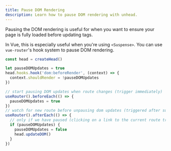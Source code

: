 ```yaml
---
title: Pause DOM Rendering
description: Learn how to pause DOM rendering with unhead.
---
```


Pausing the DOM rendering is useful for when you want to ensure your page is fully loaded before updating tags.

In Vue, this is especially useful when you're using `<Suspense>`.  You can use `vue-router`'s hook system to pause DOM rendering.

```ts
const head = createHead()

let pauseDOMUpdates = true
head.hooks.hook('dom:beforeRender', (context) => {
  context.shouldRender = !pauseDOMUpdates
})

// start pausing DOM updates when route changes (trigger immediately)
useRouter().beforeEach(() => {
  pauseDOMUpdates = true
})
// watch for new route before unpausing dom updates (triggered after suspense resolved)
useRouter().afterEach(() => {
  // only if we have paused (clicking on a link to the current route triggers this)
  if (pauseDOMUpdates) {
    pauseDOMUpdates = false
    head.updateDOM()
  }
})
```
